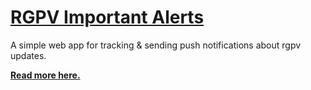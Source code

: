 # [RGPV Important Alerts](https://alerts.rgpvnotes.in/)

A simple web app for tracking & sending push notifications about rgpv updates.

[**Read more here.**](https://aadityajain-dev.blogspot.com/2020/05/rgpv-alerts.html)